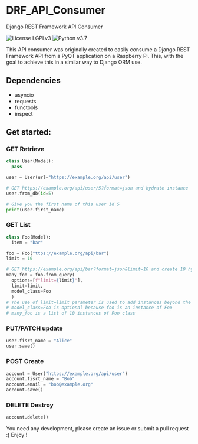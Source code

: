 # DRF_API_Consumer
Django REST Framework API Consumer

![License LGPLv3](https://img.shields.io/badge/license-LGPLv3-blue "License LGPLv3")
![Python v3.7](https://img.shields.io/badge/python-v3.7-blue "Python v3.7")

This API consumer was originally created to easily consume a Django REST Framework API from a PyQT application on a Raspberry Pi.
This, with the goal to achieve this in a similar way to Django ORM use.

## Dependencies
* asyncio
* requests
* functools
* inspect

## Get started:

### GET Retrieve
```py
class User(Model):
  pass

user = User(url="https://example.org/api/user")

# GET https://example.org/api/user/5?format=json and hydrate instance
user.from_db(id=5)

# Give you the first name of this user id 5
print(user.first_name)
```

### GET List
```py
class Foo(Model):
  item = "bar"

foo = Foo("ttps://example.org/api/bar")
limit = 10

# GET https://example.org/api/bar?format=json&limit=10 and create 10 hydrated instances of Foo from api/bar/
many_foo = foo.from_query(
  options=[f"limit={limit}"],
  limit=limit,
  model_class=Foo
  )
# The use of limit=limit parameter is used to add instances beyond the DRF page_size configuration.
# model_class=Foo is optional because foo is an instance of Foo
# many_foo is a list of 10 instances of Foo class
```

### PUT/PATCH update
```py
user.fisrt_name = "Alice"
user.save()
```

### POST Create
```py
account = User("https://example.org/api/user")
account.fisrt_name = "Bob"
account.email = "bob@example.org"
account.save()
```

### DELETE Destroy
```py
account.delete()
```

You need any development, please create an issue or submit a pull request :)
Enjoy !
